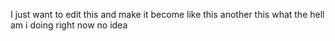 I just want to edit this
and make it become like this
another this
what the hell am i doing right now
no idea
